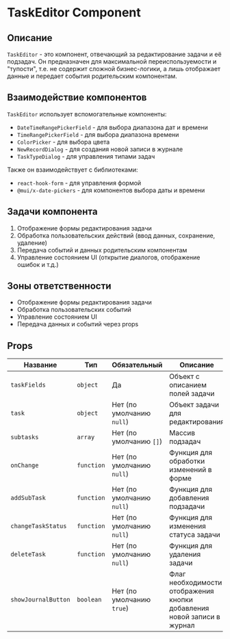 # TaskEditor Component

## Описание

`TaskEditor` - это компонент, отвечающий за редактирование задачи и её подзадач. Он предназначен для максимальной переиспользуемости и "тупости", т.е. не содержит сложной бизнес-логики, а лишь отображает данные и передает события родительским компонентам.

## Взаимодействие компонентов

`TaskEditor` использует вспомогательные компоненты:
- `DateTimeRangePickerField` - для выбора диапазона дат и времени
- `TimeRangePickerField` - для выбора диапазона времени
- `ColorPicker` - для выбора цвета
- `NewRecordDialog` - для создания новой записи в журнале
- `TaskTypeDialog` - для управления типами задач

Также он взаимодействует с библиотеками:
- `react-hook-form` - для управления формой
- `@mui/x-date-pickers` - для компонентов выбора даты и времени

## Задачи компонента

1. Отображение формы редактирования задачи
2. Обработка пользовательских действий (ввод данных, сохранение, удаление)
3. Передача событий и данных родительским компонентам
4. Управление состоянием UI (открытие диалогов, отображение ошибок и т.д.)

## Зоны ответственности

- Отображение формы редактирования задачи
- Обработка пользовательских событий
- Управление состоянием UI
- Передача данных и событий через props

## Props

| Название | Тип | Обязательный | Описание |
|----------|-----|--------------|----------|
| `taskFields` | `object` | Да | Объект с описанием полей задачи |
| `task` | `object` | Нет (по умолчанию `null`) | Объект задачи для редактирования |
| `subtasks` | `array` | Нет (по умолчанию `[]`) | Массив подзадач |
| `onChange` | `function` | Нет (по умолчанию `null`) | Функция для обработки изменений в форме |
| `addSubTask` | `function` | Нет (по умолчанию `null`) | Функция для добавления подзадачи |
| `changeTaskStatus` | `function` | Нет (по умолчанию `null`) | Функция для изменения статуса задачи |
| `deleteTask` | `function` | Нет (по умолчанию `null`) | Функция для удаления задачи |
| `showJournalButton` | `boolean` | Нет (по умолчанию `true`) | Флаг необходимости отображения кнопки добавления новой записи в журнал |